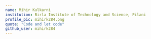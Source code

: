 ```yaml
---
name: Mihir Kulkarni
institution: Birla Institute of Technology and Science, Pilani
profile_pic: mihirk284.png
quote: "Code and let code"
github_user: mihirk284
---
```

